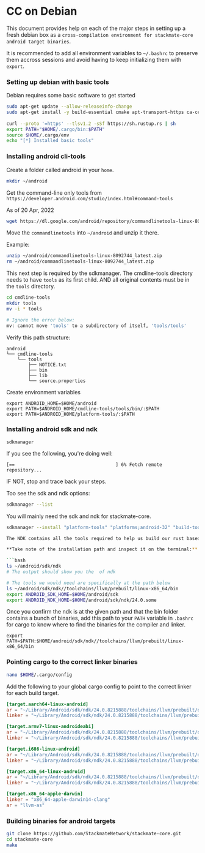 # CC on Debian

This document provides help on each of the major steps in setting up a fresh debian box as a `cross-compilation environment for stackmate-core android target binaries`.

It is recommended to add all environment variables to `~/.bashrc` to preserve them accross sessions and avoid having to keep initializing them with `export`.


### Setting up debian with basic tools

Debian requires some basic software to get started

```bash
sudo apt-get update --allow-releaseinfo-change
sudo apt-get install -y build-essential cmake apt-transport-https ca-certificates curl gnupg2 software-properties-common dirmngr unzip git expect jq lsb-release tree default-jdk
    
curl --proto '=https' --tlsv1.2 -sSf https://sh.rustup.rs | sh
export PATH="$HOME/.cargo/bin:$PATH"
source $HOME/.cargo/env
echo "[*] Installed basic tools"
```

### Installing android cli-tools

Create a folder called android in your `home`.

```bash
mkdir ~/android
```

Get the command-line only tools from `https://developer.android.com/studio/index.html#command-tools`

As of 20 Apr, 2022

```bash
wget https://dl.google.com/android/repository/commandlinetools-linux-8092744_latest.zip
```

Move the `commandlinetools` into `~/android` and unzip it there.

Example:

```bash
unzip ~/android/commandlinetools-linux-8092744_latest.zip 
rm ~/android/commandlinetools-linux-8092744_latest.zip
```

This next step is required by the sdkmanager. The cmdline-tools directory needs to have `tools` as its first child. AND all original contents must be in the `tools` directory.

```bash
cd cmdline-tools
mkdir tools
mv -i * tools

# Ignore the error below:
mv: cannot move 'tools' to a subdirectory of itself, 'tools/tools'
```

Verify this path structure:

```
android
└── cmdline-tools
    └── tools
        ├── NOTICE.txt
        ├── bin
        ├── lib
        └── source.properties
```

Create environment variables
```
export ANDROID_HOME=$HOME/android
export PATH=$ANDROID_HOME/cmdline-tools/tools/bin/:$PATH
export PATH=$ANDROID_HOME/platform-tools/:$PATH
```

### Installing android sdk and ndk

```
sdkmanager
```

If you see the following, you're doing well:

```
[==                                     ] 6% Fetch remote repository...
```

IF NOT, stop and trace back your steps.

Too see the sdk and ndk options:

```bash
sdkmanager --list
```

You will mainly need the sdk and ndk for stackmate-core.

```bash
sdkmanager --install "platform-tools" "platforms;android-32" "build-tools;32.0.0"```

The NDK contains all the tools required to help us build our rust based C library for android targetted hardware.

**Take note of the installation path and inspect it on the terminal:**

```bash
ls ~/android/sdk/ndk
# The output should show you the  of ndk

# The tools we would need are specifically at the path below
ls ~/android/sdk/ndk//toolchains/llvm/prebuilt/linux-x86_64/bin
export ANDROID_SDK_HOME=$HOME/android/sdk
export ANDROID_NDK_HOME=$HOME/android/sdk/ndk/24.0.some
```

Once you confirm the ndk is at the given path and that the bin folder contains a bunch of binaries, add this path to your `PATH` variable in `.bashrc` for cargo to know where to find 
the binaries for the compiler and linker.

```
export PATH=$PATH:$HOME/android/sdk/ndk//toolchains/llvm/prebuilt/linux-x86_64/bin
```

### Pointing cargo to the correct linker binaries

```bash
nano $HOME/.cargo/config
```

Add the following to your global cargo config to point to the correct linker for each build target.

```toml
[target.aarch64-linux-android]
ar = "~/Library/Android/sdk/ndk/24.0.8215888/toolchains/llvm/prebuilt/darwin-x86_64/bin/llvm-as"
linker = "~/Library/Android/sdk/ndk/24.0.8215888/toolchains/llvm/prebuilt/darwin-x86_64/bin/aarch64-linux-android31-clang"

[target.armv7-linux-androideabi]
ar = "~/Library/Android/sdk/ndk/24.0.8215888/toolchains/llvm/prebuilt/darwin-x86_64/bin/llvm-as"
linker = "~/Library/Android/sdk/ndk/24.0.8215888/toolchains/llvm/prebuilt/darwin-x86_64/bin/armv7a-linux-androideabi31-clang"

[target.i686-linux-android]
ar = "~/Library/Android/sdk/ndk/24.0.8215888/toolchains/llvm/prebuilt/darwin-x86_64/bin/llvm-as"
linker = "~/Library/Android/sdk/ndk/24.0.8215888/toolchains/llvm/prebuilt/darwin-x86_64/bin/i686-linux-android31-clang"

[target.x86_64-linux-android]
ar = "~/Library/Android/sdk/ndk/24.0.8215888/toolchains/llvm/prebuilt/darwin-x86_64/bin/llvm-as"
linker = "~/Library/Android/sdk/ndk/24.0.8215888/toolchains/llvm/prebuilt/darwin-x86_64/bin/x86_64-linux-android31-clang"

[target.x86_64-apple-darwin]
linker = "x86_64-apple-darwin14-clang"
ar = "llvm-as"

```

### Building binaries for android targets

```bash
git clone https://github.com/StackmateNetwork/stackmate-core.git
cd stackmate-core
make
```
